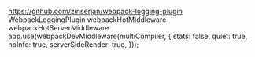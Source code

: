 https://github.com/zinserjan/webpack-logging-plugin
WebpackLoggingPlugin
webpackHotMiddleware
webpackHotServerMiddleware
app.use(webpackDevMiddleware(multiCompiler, {
  stats: false,
  quiet: true,
  noInfo: true,
  serverSideRender: true,
}));